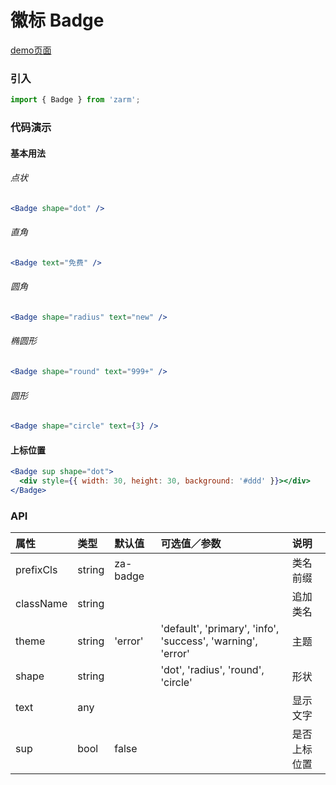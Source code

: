 # 徽标 Badge

[demo页面](https://zhongantecheng.github.io/zarm/#/badge)

### 引入

```js
import { Badge } from 'zarm';
```

### 代码演示

#### 基本用法

###### 点状
```jsx
<Badge shape="dot" />
```

###### 直角
```jsx
<Badge text="免费" />
```

###### 圆角
```jsx
<Badge shape="radius" text="new" />
```

###### 椭圆形
```jsx
<Badge shape="round" text="999+" />
```

###### 圆形
```jsx
<Badge shape="circle" text={3} />
```

#### 上标位置
```jsx
<Badge sup shape="dot">
  <div style={{ width: 30, height: 30, background: '#ddd' }}></div>
</Badge>
```


### API

| 属性 | 类型 | 默认值 | 可选值／参数 | 说明 |
| :--- | :--- | :--- | :--- | :--- |
| prefixCls | string | za-badge | | 类名前缀 |
| className | string | | | 追加类名 |
| theme | string | 'error' | 'default', 'primary', 'info', 'success', 'warning', 'error' | 主题 |
| shape | string | | 'dot', 'radius', 'round', 'circle' | 形状 |
| text | any | | | 显示文字 |
| sup | bool | false | | 是否上标位置 |




